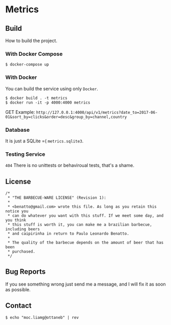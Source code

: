 # Metrics

## Build

How to build the project.

### With Docker Compose

```
$ docker-compose up
```

### With Docker

You can build the service using only `Docker`.

```
$ docker build . -t metrics
$ docker run -it -p 4000:4000 metrics
```

GET Example: `http://127.0.0.1:4000/api/v1/metrics?date_to=2017-06-01&sort_by=clicks&order=desc&group_by=channel,country`

### Database

It is just a SQLite =( `metrics.sqlite3`. 

### Testing Service

`404` There is no unittests or behaviroual tests, that's a shame.

## License

```
/*
 * "THE BARBECUE-WARE LICENSE" (Revision 1):
 *
 * <benatto@gmail.com> wrote this file. As long as you retain this notice you
 * can do whatever you want with this stuff. If we meet some day, and you think
 * this stuff is worth it, you can make me a brazilian barbecue, including beers
 * and caipirinha in return to Paulo Leonardo Benatto.
 *
 * The quality of the barbecue depends on the amount of beer that has been
 * purchased.
 */
 ```

## Bug Reports

If you see something wrong just send me a message, and I will fix it as soon as possible.

## Contact

```
$ echo "moc.liamg@ottaneb" | rev
```